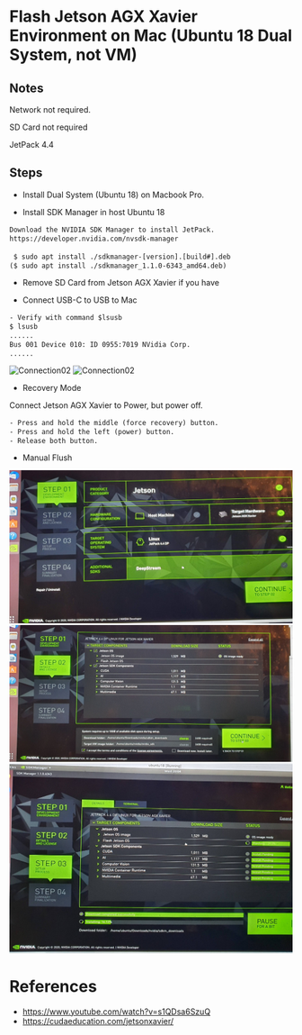 # Flash Jetson AGX Xavier Environment on Mac (Ubuntu 18 Dual System, not VM)

## Notes

Network not required.

SD Card not required

JetPack 4.4

## Steps

- Install Dual System (Ubuntu 18) on Macbook Pro.

- Install SDK Manager in host Ubuntu 18 

```
Download the NVIDIA SDK Manager to install JetPack.
https://developer.nvidia.com/nvsdk-manager

 $ sudo apt install ./sdkmanager-[version].[build#].deb 
($ sudo apt install ./sdkmanager_1.1.0-6343_amd64.deb)
```

- Remove SD Card from Jetson AGX Xavier if you have

- Connect USB-C to USB to Mac

```
- Verify with command $lsusb 
$ lsusb
......
Bus 001 Device 010: ID 0955:7019 NVidia Corp. 
......
```

![Connection02](res/agx_connection_02.jpg	)
![Connection02](res/agx_connection_03.jpg	)

- Recovery Mode

Connect Jetson AGX Xavier to Power, but power off.

    - Press and hold the middle (force recovery) button.
    - Press and hold the left (power) button.
    - Release both button.


- Manual Flush

![Flash01](res/agx_sdk_ui_1.jpg)
![Flash01](res/agx_sdk_ui_2.jpg)
![Flash01](res/agx_sdk_ui_3.jpg)

# References

- https://www.youtube.com/watch?v=s1QDsa6SzuQ
- https://cudaeducation.com/jetsonxavier/
